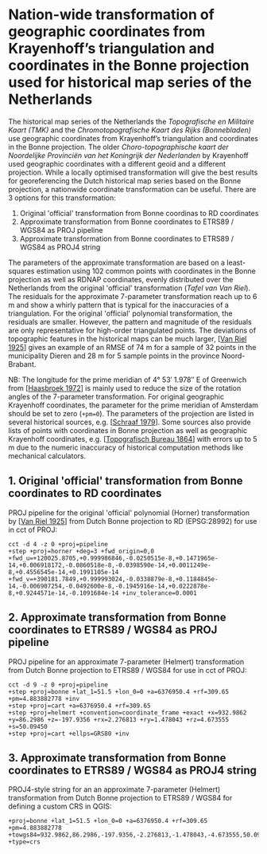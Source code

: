 # Nation-wide transformation of geographic coordinates from Krayenhoff’s triangulation and coordinates in the Bonne projection used for historical map series of the Netherlands
The historical map series of the Netherlands the *Topografische en Militaire Kaart (TMK)* and the *Chromotopografische Kaart des Rijks (Bonnebladen)* use geographic coordinates from Krayenhoff’s triangulation and coordinates in the Bonne projection. The older *Choro-topographische kaart der Noordelijke Provinciën van het Koningrijk der Nederlanden* by Krayenhoff used geographic coordinates with a different geoid and a different projection. While a locally optimised transformation will give the best results for georeferencing the Dutch historical map series based on the Bonne projection, a nationwide coordinate transformation can be useful. There are 3 options for this transformation:

1. Original 'official' transformation from Bonne coordinas to RD coordinates
2. Approximate transformation from Bonne coordinates to ETRS89 / WGS84 as PROJ pipeline
3. Approximate transformation from Bonne coordinates to ETRS89 / WGS84 as PROJ4 string

The parameters of the approximate transformation are based on a least-squares estimation using 102 common points with coordinates in the Bonne projection as well as RDNAP coordinates, evenly distributed over the Netherlands from the original 'official' transformation (*Tafel van Van Riel*). The residuals for the approximate 7-parameter transformation reach up to 6 m and show a whirly pattern that is typical for the inaccuracies of a triangulation. For the original 'official' polynomial transformation, the residuals are smaller. However, the pattern and magnitude of the residuals are only representative for high-order triangulated points. The deviations of topographic features in the historical maps can be much larger, [[Van Riel 1925](https://dehollandsecirkel.courant.nu/periodicals/TKL/1925)] gives an example of an RMSE of 74 m for a sample of 32 points in the municipality Dieren and 28 m for 5 sample points in the province Noord-Brabant.

NB: The longitude for the prime meridian of 4° 53′ 1.978″ E of Greenwich from [[Haasbroek 1972](https://ncgeo.nl/downloads/16Haasbroek.pdf)] is mainly used to reduce the size of the rotation angles of the 7-parameter transformation. For original geographic Krayenhoff coordinates, the parameter for the prime meridian of Amsterdam should be set to zero (`+pm=0`). The parameters of the projection are listed in several historical sources, e.g. [[Schraaf 1979](https://ncgeo.nl/downloads/23VanDerSchraaf.pdf)]. Some sources also provide lists of points with coordinates in Bonne projection as well as geographic Krayenhoff coordinates, e.g. [[Topografisch Bureau 1864](https://www.google.nl/search?q=Meetkunstige+beschrijving+van+het+Koningrijk+der+Nederlanden&tbm=bks)] with errors up to 5 m due to the numeric inaccuracy of historical computation methods like mechanical calculators.

## 1. Original 'official' transformation from Bonne coordinates to RD coordinates
PROJ pipeline for the original 'official' polynomial (Horner) transformation by [[Van Riel 1925](https://dehollandsecirkel.courant.nu/periodicals/TKL/1925)] from Dutch Bonne projection to RD (EPSG:28992) for use in cct of PROJ:
```
cct -d 4 -z 0 +proj=pipeline
+step +proj=horner +deg=3 +fwd_origin=0,0 +fwd_u=+120025.8705,+0.999986846,-0.0250515e-8,+0.1471965e-14,+0.006918172,-0.0860518e-8,-0.0398590e-14,+0.0011249e-8,+0.4556545e-14,+0.1991105e-14 +fwd_v=+390181.7849,+0.999993024,-0.0338879e-8,+0.1184845e-14,-0.006907254,-0.0492600e-8,-0.1945916e-14,+0.0222878e-8,+0.9244571e-14,-0.1091684e-14 +inv_tolerance=0.0001
```

## 2. Approximate transformation from Bonne coordinates to ETRS89 / WGS84 as PROJ pipeline
PROJ pipeline for an approximate 7-parameter (Helmert) transformation from Dutch Bonne projection to ETRS89 / WGS84 for use in cct of PROJ:

```
cct -d 9 -z 0 +proj=pipeline 
+step +proj=bonne +lat_1=51.5 +lon_0=0 +a=6376950.4 +rf=309.65 +pm=4.883882778 +inv 
+step +proj=cart +a=6376950.4 +rf=309.65
+step +proj=helmert +convention=coordinate_frame +exact +x=932.9862 +y=86.2986 +z=-197.9356 +rx=2.276813 +ry=1.478043 +rz=4.673555 +s=50.09450 
+step +proj=cart +ellps=GRS80 +inv
```

## 3. Approximate transformation from Bonne coordinates to ETRS89 / WGS84 as PROJ4 string
PROJ4-style string for an an approximate 7-parameter (Helmert) transformation from Dutch Bonne projection to ETRS89 / WGS84 for defining a custom CRS in QGIS: 
```
+proj=bonne +lat_1=51.5 +lon_0=0 +a=6376950.4 +rf=309.65 +pm=4.883882778 +towgs84=932.9862,86.2986,-197.9356,-2.276813,-1.478043,-4.673555,50.09450 +type=crs
```
